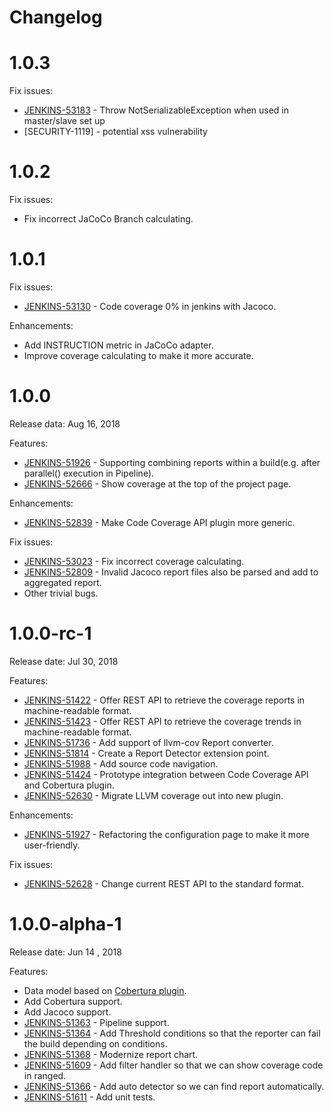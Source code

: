 Changelog
===
# 1.0.3
Fix issues:
* [JENKINS-53183](https://issues.jenkins-ci.org/browse/JENKINS-53183) - Throw NotSerializableException when used in master/slave set up
* [SECURITY-1119] - potential xss vulnerability

# 1.0.2
Fix issues:
* Fix incorrect JaCoCo Branch calculating.

# 1.0.1

Fix issues:
* [JENKINS-53130](https://issues.jenkins-ci.org/browse/JENKINS-53130) - Code coverage 0% in jenkins with Jacoco.

Enhancements:
* Add INSTRUCTION metric in JaCoCo adapter.
* Improve coverage calculating to make it more accurate.

# 1.0.0

Release data: Aug 16, 2018

Features: 

* [JENKINS-51926](https://issues.jenkins-ci.org/browse/JENKINS-51926) - Supporting combining reports within a build(e.g. after parallel() execution in Pipeline).
* [JENKINS-52666](https://issues.jenkins-ci.org/browse/JENKINS-52666) - Show coverage at the top of the project page.

Enhancements:

* [JENKINS-52839](https://issues.jenkins-ci.org/browse/JENKINS-52839) - Make Code Coverage API plugin more generic.

Fix issues:

* [JENKINS-53023](https://issues.jenkins-ci.org/browse/JENKINS-53023) - Fix incorrect coverage calculating. 
* [JENKINS-52809](https://issues.jenkins-ci.org/browse/JENKINS-52809) - Invalid Jacoco report files also be parsed and add to aggregated report.
* Other trivial bugs.

# 1.0.0-rc-1

Release date: Jul 30, 2018

Features:

* [JENKINS-51422](https://issues.jenkins-ci.org/browse/JENKINS-51422) - Offer REST API to retrieve the coverage reports in machine-readable format.
* [JENKINS-51423](https://issues.jenkins-ci.org/browse/JENKINS-51423) - Offer REST API to retrieve the coverage trends in machine-readable format.
* [JENKINS-51736](https://issues.jenkins-ci.org/browse/JENKINS-51736) - Add support of llvm-cov Report converter.
* [JENKINS-51814](https://issues.jenkins-ci.org/browse/JENKINS-51814) - Create a Report Detector extension point.
* [JENKINS-51988](https://issues.jenkins-ci.org/browse/JENKINS-51988) - Add source code navigation.
* [JENKINS-51424](https://issues.jenkins-ci.org/browse/JENKINS-51424) - Prototype integration between Code Coverage API and Cobertura plugin.
* [JENKINS-52630](https://issues.jenkins-ci.org/browse/JENKINS-52630) - Migrate LLVM coverage out into new plugin.

Enhancements:

* [JENKINS-51927](https://issues.jenkins-ci.org/browse/JENKINS-51927) - Refactoring the configuration page to make it more user-friendly.

Fix issues:
* [JENKINS-52628](https://issues.jenkins-ci.org/browse/JENKINS-52628) - Change current REST API to the standard format.

# 1.0.0-alpha-1

Release date: Jun 14 , 2018

Features:

* Data model based on [Cobertura plugin](https://github.com/jenkinsci/cobertura-plugin).
* Add Cobertura support.
* Add Jacoco support.
* [JENKINS-51363](https://issues.jenkins-ci.org/browse/JENKINS-51363) - Pipeline support.
* [JENKINS-51364](https://issues.jenkins-ci.org/browse/JENKINS-51364) - Add Threshold conditions so that the reporter can fail the build depending on conditions.
* [JENKINS-51368](https://issues.jenkins-ci.org/browse/JENKINS-51368) - Modernize report chart.
* [JENKINS-51609](https://issues.jenkins-ci.org/browse/JENKINS-51609) - Add filter handler so that we can show coverage code in ranged.
* [JENKINS-51366](https://issues.jenkins-ci.org/browse/JENKINS-51366) - Add auto detector so we can find report automatically.
* [JENKINS-51611](https://issues.jenkins-ci.org/browse/JENKINS-51611) - Add unit tests.
